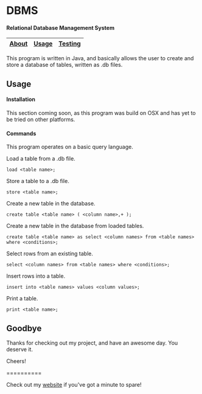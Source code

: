 # DBMS
#### Relational Database Management System
|[About](https://github.com/Nickdill/DBMS#about)|[Usage](https://github.com/Nickdill/DBMS#usage)|[Testing](https://github.com/Nickdill/DBMS#testing)|
|---|---|---|
This program is written in Java, and basically allows the user to create and store a database of tables, written as <file name>.db files.

## Usage

#### Installation
This section coming soon, as this program was build on OSX and has yet to be tried on other platforms.

#### Commands
This program operates on a basic query language.

Load a table from a .db file.

    load <table name>;
Store a table to a .db file.

    store <table name>;
Create a new table in the database.

    create table <table name> ( <column name>,+ );
Create a new table in the database from loaded tables.

    create table <table name> as select <column names> from <table names> where <conditions>;
Select rows from an existing table.

    select <column names> from <table names> where <conditions>;
Insert rows into a table.

    insert into <table names> values <column values>;
Print a table.

    print <table name>;


## Goodbye
Thanks for checking out my project, and have an awesome day. You deserve it.

Cheers!

==========

Check out my [website](http://nicholasdill.com) if you've got a minute to spare!
